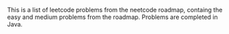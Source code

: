 This is a list of leetcode problems from the neetcode roadmap, containg the easy and medium problems from the roadmap.
Problems are completed in Java.

